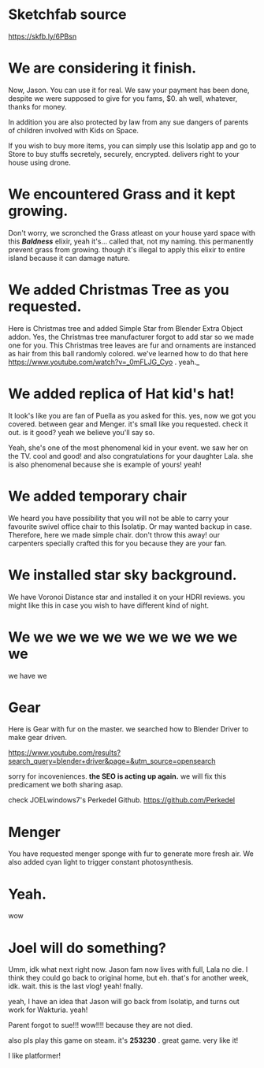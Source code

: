 # Sketchfab source
https://skfb.ly/6PBsn

# We are considering it finish.
Now, Jason. You can use it for real. We saw your payment has been done, despite we were supposed to give for you fams, $0. ah well, whatever, thanks for money.

In addition you are also protected by law from any sue dangers of parents of children involved with Kids on Space.

If you wish to buy more items, you can simply use this Isolatip app and go to Store to buy stuffs secretely, securely, encrypted. delivers right to your house using drone.
# We encountered **Grass** and it kept growing.
Don't worry, we scronched the Grass atleast on your house yard space with this ***Baldness*** elixir, yeah it's... called that, not my naming. this permanently prevent grass from growing. though it's illegal to apply this elixir to entire island because it can damage nature.

# We added Christmas Tree as you requested.
Here is Christmas tree and added Simple Star from Blender Extra Object addon. Yes, the Christmas tree manufacturer forgot to add star so we made one for you. This Christmas tree leaves are fur and ornaments are instanced as hair from this ball randomly colored. we've learned how to do that here https://www.youtube.com/watch?v=_0mFLJG_Cyo . yeah._

# We added replica of Hat kid's hat!
It look's like you are fan of Puella as you asked for this. yes, now we got you covered. between gear and Menger. it's small like you requested. check it out. is it good? yeah we believe you'll say so.

Yeah, she's one of the most phenomenal kid in your event. we saw her on the TV. cool and good! and also congratulations for your daughter Lala. she is also phenomenal because she is example of yours! yeah!

# We added temporary chair
We heard you have possibility that you will not be able to carry your favourite swivel office chair to this Isolatip. Or may wanted backup in case. Therefore, here we made simple chair. don't throw this away! our carpenters specially crafted this for you because they are your fan.

# We installed star sky background.
We have Voronoi Distance star and installed it on your HDRI reviews. you might like this in case you wish to have different kind of night.

# We we we we we we we we we we we 
we have we

# Gear
Here is Gear with fur on the master. we searched how to Blender Driver to make gear driven.

https://www.youtube.com/results?search_query=blender+driver&page=&utm_source=opensearch

sorry for incoveniences. **the SEO is acting up again.** we will fix this predicament we both sharing asap.

check JOELwindows7's Perkedel Github. https://github.com/Perkedel

# Menger
You have requested menger sponge with fur to generate more fresh air. We also added cyan light to trigger constant photosynthesis.

# Yeah.
wow

# Joel will do something?
Umm, idk what next right now. Jason fam now lives with full, Lala no die. I think they could go back to original home, but eh. that's for another week, idk. wait. this is the last vlog! yeah! fnally.

yeah, I have an idea that Jason will go back from Isolatip, and turns out work for Wakturia. yeah!

Parent forgot to sue!!! wow!!!! because they are not died.

also pls play this game on steam. it's **253230** . great game. very like it!

I like platformer!